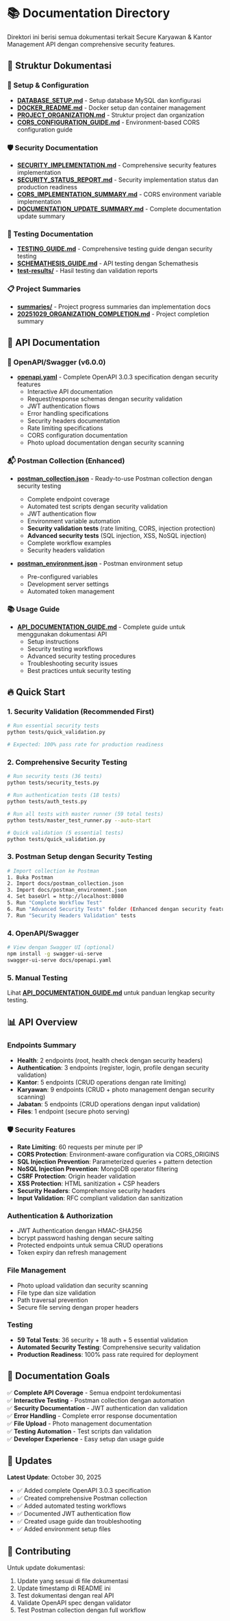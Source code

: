 # 📚 Documentation Directory

Direktori ini berisi semua dokumentasi terkait Secure Karyawan & Kantor Management API dengan comprehensive security features.

## 📂 Struktur Dokumentasi

### 🔧 Setup & Configuration
- **[DATABASE_SETUP.md](DATABASE_SETUP.md)** - Setup database MySQL dan konfigurasi
- **[DOCKER_README.md](DOCKER_README.md)** - Docker setup dan container management
- **[PROJECT_ORGANIZATION.md](PROJECT_ORGANIZATION.md)** - Struktur project dan organization
- **[CORS_CONFIGURATION_GUIDE.md](CORS_CONFIGURATION_GUIDE.md)** - Environment-based CORS configuration guide

### 🛡️ Security Documentation
- **[SECURITY_IMPLEMENTATION.md](SECURITY_IMPLEMENTATION.md)** - Comprehensive security features implementation
- **[SECURITY_STATUS_REPORT.md](SECURITY_STATUS_REPORT.md)** - Security implementation status dan production readiness
- **[CORS_IMPLEMENTATION_SUMMARY.md](CORS_IMPLEMENTATION_SUMMARY.md)** - CORS environment variable implementation
- **[DOCUMENTATION_UPDATE_SUMMARY.md](DOCUMENTATION_UPDATE_SUMMARY.md)** - Complete documentation update summary

### 🧪 Testing Documentation
- **[TESTING_GUIDE.md](TESTING_GUIDE.md)** - Comprehensive testing guide dengan security testing
- **[SCHEMATHESIS_GUIDE.md](SCHEMATHESIS_GUIDE.md)** - API testing dengan Schemathesis
- **[test-results/](test-results/)** - Hasil testing dan validation reports

### 📋 Project Summaries  
- **[summaries/](summaries/)** - Project progress summaries dan implementation docs
- **[20251029_ORGANIZATION_COMPLETION.md](20251029_ORGANIZATION_COMPLETION.md)** - Project completion summary

## 🚀 API Documentation

### 📖 OpenAPI/Swagger (v6.0.0)
- **[openapi.yaml](openapi.yaml)** - Complete OpenAPI 3.0.3 specification dengan security features
  - Interactive API documentation
  - Request/response schemas dengan security validation
  - JWT authentication flows
  - Error handling specifications
  - Security headers documentation
  - Rate limiting specifications
  - CORS configuration documentation
  - Photo upload documentation dengan security scanning

### 📬 Postman Collection (Enhanced)
- **[postman_collection.json](postman_collection.json)** - Ready-to-use Postman collection dengan security testing
  - Complete endpoint coverage
  - Automated test scripts dengan security validation
  - JWT authentication flow
  - Environment variable automation
  - **Security validation tests** (rate limiting, CORS, injection protection)
  - **Advanced security tests** (SQL injection, XSS, NoSQL injection)
  - Complete workflow examples
  - Security headers validation

- **[postman_environment.json](postman_environment.json)** - Postman environment setup
  - Pre-configured variables
  - Development server settings
  - Automated token management

### 📚 Usage Guide
- **[API_DOCUMENTATION_GUIDE.md](API_DOCUMENTATION_GUIDE.md)** - Complete guide untuk menggunakan dokumentasi API
  - Setup instructions
  - Security testing workflows
  - Advanced security testing procedures
  - Troubleshooting security issues
  - Best practices untuk security testing

## 🔥 Quick Start

### 1. Security Validation (Recommended First)
```bash
# Run essential security tests
python tests/quick_validation.py

# Expected: 100% pass rate for production readiness
```

### 2. Comprehensive Security Testing
```bash
# Run security tests (36 tests)
python tests/security_tests.py

# Run authentication tests (18 tests)
python tests/auth_tests.py

# Run all tests with master runner (59 total tests)
python tests/master_test_runner.py --auto-start

# Quick validation (5 essential tests)
python tests/quick_validation.py
```

### 3. Postman Setup dengan Security Testing
```bash
# Import collection ke Postman
1. Buka Postman
2. Import docs/postman_collection.json
3. Import docs/postman_environment.json
4. Set baseUrl = http://localhost:8080
5. Run "Complete Workflow Test"
6. Run "Advanced Security Tests" folder (Enhanced dengan security features)
7. Run "Security Headers Validation" tests
```

### 4. OpenAPI/Swagger
```bash
# View dengan Swagger UI (optional)
npm install -g swagger-ui-serve
swagger-ui-serve docs/openapi.yaml
```

### 5. Manual Testing
Lihat **[API_DOCUMENTATION_GUIDE.md](API_DOCUMENTATION_GUIDE.md)** untuk panduan lengkap security testing.

## 📊 API Overview

### Endpoints Summary
- **Health**: 2 endpoints (root, health check dengan security headers)
- **Authentication**: 3 endpoints (register, login, profile dengan security validation)
- **Kantor**: 5 endpoints (CRUD operations dengan rate limiting)
- **Karyawan**: 9 endpoints (CRUD + photo management dengan security scanning)
- **Jabatan**: 5 endpoints (CRUD operations dengan input validation)
- **Files**: 1 endpoint (secure photo serving)

### 🛡️ Security Features
- **Rate Limiting**: 60 requests per minute per IP
- **CORS Protection**: Environment-aware configuration via CORS_ORIGINS
- **SQL Injection Prevention**: Parameterized queries + pattern detection
- **NoSQL Injection Prevention**: MongoDB operator filtering
- **CSRF Protection**: Origin header validation
- **XSS Protection**: HTML sanitization + CSP headers
- **Security Headers**: Comprehensive security headers
- **Input Validation**: RFC compliant validation dan sanitization

### Authentication & Authorization
- JWT Authentication dengan HMAC-SHA256
- bcrypt password hashing dengan secure salting
- Protected endpoints untuk semua CRUD operations
- Token expiry dan refresh management

### File Management
- Photo upload validation dan security scanning
- File type dan size validation
- Path traversal prevention
- Secure file serving dengan proper headers

### Testing
- **59 Total Tests**: 36 security + 18 auth + 5 essential validation
- **Automated Security Testing**: Comprehensive security validation
- **Production Readiness**: 100% pass rate required for deployment

## 🎯 Documentation Goals

✅ **Complete API Coverage** - Semua endpoint terdokumentasi  
✅ **Interactive Testing** - Postman collection dengan automation  
✅ **Security Documentation** - JWT authentication dan validation  
✅ **Error Handling** - Complete error response documentation  
✅ **File Upload** - Photo management documentation  
✅ **Testing Automation** - Test scripts dan validation  
✅ **Developer Experience** - Easy setup dan usage guide  

## 🔄 Updates

**Latest Update**: October 30, 2025
- ✅ Added complete OpenAPI 3.0.3 specification
- ✅ Created comprehensive Postman collection
- ✅ Added automated testing workflows
- ✅ Documented JWT authentication flow
- ✅ Created usage guide dan troubleshooting
- ✅ Added environment setup files

## 🤝 Contributing

Untuk update dokumentasi:
1. Update yang sesuai di file dokumentasi
2. Update timestamp di README ini
3. Test dokumentasi dengan real API
4. Validate OpenAPI spec dengan validator
5. Test Postman collection dengan full workflow